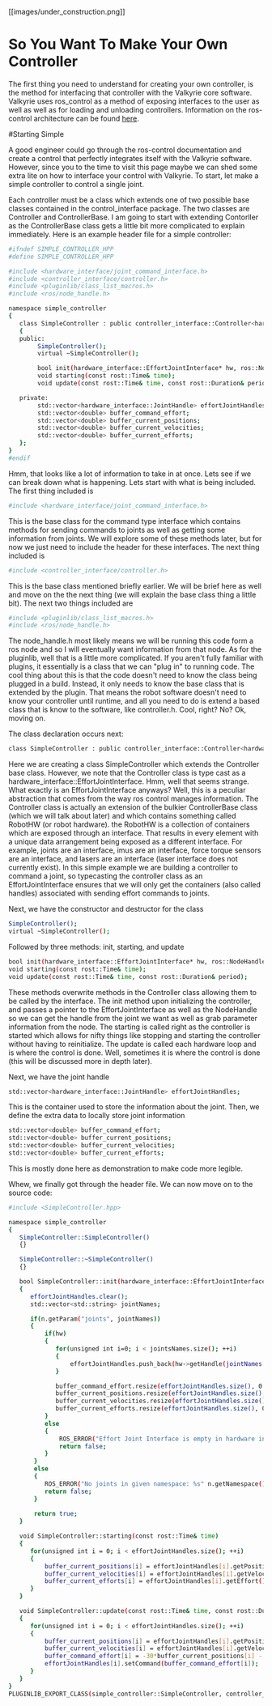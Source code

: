 [[images/under_construction.png]]

# So You Want To Make Your Own Controller

The first thing you need to understand for creating your own controller, is the method for interfacing that controller with the Valkyrie core software. Valkyrie uses ros_control as a method of exposing interfaces to the user as well as well as for loading and unloading controllers. Information on the ros-control architecture can be found [here](https://github.com/ros-controls). 

#Starting Simple

A good engineer could go through the ros-control documentation and create a control that perfectly integrates itself with the Valkyrie software. However, since you to the time to visit this page maybe we can shed some extra lite on how to interface your control with Valkyrie. To start, let make a simple controller to control a single joint.

Each controller must be a class which extends one of two possible base classes contained in the control_interface package. The two classes are Controller and ControllerBase. I am going to start with extending Contorller as the ControllerBase class gets a little bit more complicated to explain immediately. Here is an example header file for a simple controller:

```bash
#ifndef SIMPLE_CONTROLLER_HPP
#define SIMPLE_CONTROLLER_HPP

#include <hardware_interface/joint_command_interface.h>
#include <controller_interface/controller.h>
#include <pluginlib/class_list_macros.h>
#include <ros/node_handle.h>

namespace simple_controller
{
   class SimpleController : public controller_interface::Controller<hardware_interface::EffortJointInterface>
   {
   public:
        SimpleController();
        virtual ~SimpleController();

        bool init(hardware_interface::EffortJointInterface* hw, ros::NodeHandle& n);
        void starting(const rost::Time& time);
        void update(const rost::Time& time, const rost::Duration& period);

   private:
        std::vector<hardware_interface::JointHandle> effortJointHandles;
        std::vector<double> buffer_command_effort;
        std::vector<double> buffer_current_positions;
        std::vector<double> buffer_current_velocities;
        std::vector<double> buffer_current_efforts;
   };
}
#endif
```
Hmm, that looks like a lot of information to take in at once. Lets see if we can break down what is happening. Lets start with what is being included. The first thing included is

```bash
#include <hardware_interface/joint_command_interface.h>
```
This is the base class for the command type interface which contains methods for sending commands to joints as well as getting some information from joints. We will explore some of these methods later, but for now we just need to include the header for these interfaces. The next thing included is
```bash
#include <controller_interface/controller.h>
```
This is the base class mentioned briefly earlier. We will be brief here as well and move on the the next thing (we will explain the base class thing a little bit). The next two things included are
```bash
#include <pluginlib/class_list_macros.h>
#include <ros/node_handle.h>
```
The node_handle.h most likely means we will be running this code form a ros node and so I will eventually want information from that node. As for the pluginlib, well that is a little more complicated. If you aren't fully familiar with plugins, it essentially is a class that we can "plug in" to running code. The cool thing about this is that the code doesn't need to know the class being plugged in a build. Instead, it only needs to know the base class that is extended by the plugin. That means the robot software doesn't need to know your controller until runtime, and all you need to do is extend a based class that is know to the software, like controller.h. Cool, right? No? Ok, moving on.

The class declaration occurs next:
```bash
class SimpleController : public controller_interface::Controller<hardware_interface::EffortJointInterface>
```
Here we are creating a class SimpleController which extends the Controller base class. However, we note that the Controller class is type cast as a hardware_interface::EffortJointInterface. Hmm, well that seems strange. What exactly is an EffortJointInterface anyways? Well, this is a peculiar abstraction that comes from the way ros control manages information. The Controller class is actually an extension of the bulkier ControllerBase class (which we will talk about later) and which contains something called RobotHW (or robot hardware). the RobotHW is a collection of containers which are exposed through an interface. That results in every element with a unique data arrangement being exposed as a different interface. For example, joints are an interface, imus are an interface, force torque sensors are an interface, and lasers are an interface (laser interface does not currently exist). In this simple example we are building a controller to command a joint, so typecasting the controller class as an EffortJointInterface ensures that we will only get the containers (also called handles) associated with sending effort commands to joints.

Next, we have the constructor and destructor for the class
```bash
SimpleController();
virtual ~SimpleController();
```
Followed by three methods: init, starting, and update
```bash
bool init(hardware_interface::EffortJointInterface* hw, ros::NodeHandle& n);
void starting(const rost::Time& time);
void update(const rost::Time& time, const rost::Duration& period);
```
These methods overwrite methods in the Controller class allowing them to be called by the interface. The init method upon initializing the controller, and passes a pointer to the EffortJointInterface as well as the NodeHandle so we can get the handle from the joint we want as well as grab parameter information from the node. The starting is called right as the controller is started which allows for nifty things like stopping and starting the controller without having to reinitialize. The update is called each hardware loop and is where the control is done. Well, sometimes it is where the control is done (this will be discussed more in depth later). 

Next, we have the joint handle
```bash
std::vector<hardware_interface::JointHandle> effortJointHandles;
```
This is the container used to store the information about the joint. Then, we define the extra data to locally store joint information
```bash
std::vector<double> buffer_command_effort;
std::vector<double> buffer_current_positions;
std::vector<double> buffer_current_velocities;
std::vector<double> buffer_current_efforts;
```
This is mostly done here as demonstration to make code more legible.

Whew, we finally got through the header file. We can now move on to the source code:
```bash
#include <SimpleController.hpp>

namespace simple_controller
{
   SimpleController::SimpleController()
   {}

   SimpleController::~SimpleController()
   {}

   bool SimpleController::init(hardware_interface::EffortJointInterface* hw, ros::NodeHandle& n)
   {
      effortJointHandles.clear();
      std::vector<std::string> jointNames;

      if(n.getParam("joints", jointNames))
      {   
          if(hw)
          {
             for(unsigned int i=0; i < jointsNames.size(); ++i)
             {
                 effortJointHandles.push_back(hw->getHandle(jointNames[i]));
             }

             buffer_command_effort.resize(effortJointHandles.size(), 0.0);
             buffer_current_positions.resize(effortJointHandles.size(), 0.0);
             buffer_current_velocities.resize(effortJointHandles.size(), 0.0);
             buffer_current_efforts.resize(effortJointHandles.size(), 0.0);
          }
          else
          {
              ROS_ERROR("Effort Joint Interface is empty in hardware interace.");
              return false;
          }
       }
       else
       {
          ROS_ERROR("No joints in given namespace: %s" n.getNamespace().c_str());
          return false;
       }
  
       return true;
   } 

   void SimpleController::starting(const rost::Time& time)
   {
      for(unsigned int i = 0; i < effortJointHandles.size(); ++i)
      {
          buffer_current_positions[i] = effortJointHandles[i].getPosition();
          buffer_current_velocities[i] = effortJointHandles[i].getVelocity();
          buffer_current_efforts[i] = effortJointHandles[i].getEffort();
      }
   }

   void SimpleController::update(const rost::Time& time, const rost::Duration& period)
   {
      for(unsigned int i = 0; i < effortJointHandles.size(); ++i)
      {
          buffer_current_positions[i] = effortJointHandles[i].getPosition();
          buffer_current_velocities[i] = effortJointHandles[i].getVelocity();
          buffer_command_effort[i] = -30*buffer_current_positions[i] - buffer_current_velocities[i];
          effortJointHandles[i].setCommand(buffer_command_effort[i]);
      }   
   }
}
PLUGINLIB_EXPORT_CLASS(simple_controller::SimpleController, controller_interface::ControllerBase)
```